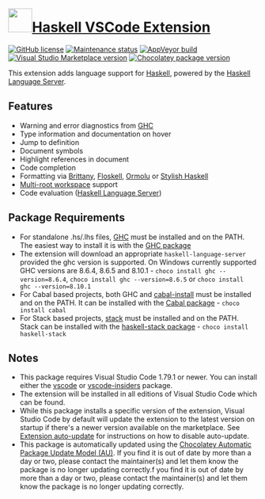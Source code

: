 # [<img src="https://cdn.jsdelivr.net/gh/dgalbraith/chocolatey-packages@1fe0edcd52fc2a606d586b5ba2dd0fd9d5f6eb93/icons/vscode-haskell.png" width="48" height="48" />Haskell VSCode Extension](https://chocolatey.org/packages/vscode-haskell)

[![GitHub license](https://img.shields.io/badge/license-MIT-green.svg)](https://github.com/haskell/vscode-haskell/blob/master/License.txt)
[![Maintenance status](https://img.shields.io/badge/maintained%3F-yes-green.svg)](https://github.com/dgalbraith/chocolatey-packages/graphs/commit-activity)
[![AppVeyor build](https://img.shields.io/appveyor/ci/dgalbraith/chocolatey-packages)](https://ci.appveyor.com/project/dgalbraith/chocolatey-packages)
[![Visual Studio Marketplace version](https://img.shields.io/visual-studio-marketplace/v/haskell.haskell?label=Marketplace)](https://marketplace.visualstudio.com/items?itemName=haskell.haskell)
[![Chocolatey package version](https://img.shields.io/chocolatey/v/vscode-haskell?label=Chocolatey)](https://chocolatey.org/packages/vscode-haskell)

This extension adds language support for [Haskell](https://haskell.org/), powered by the [Haskell Language Server](https://github.com/haskell/haskell-language-server).

## Features

* Warning and error diagnostics from [GHC](https://www.haskell.org/ghc/)
* Type information and documentation on hover
* Jump to definition
* Document symbols
* Highlight references in document
* Code completion
* Formatting via [Brittany](https://hackage.haskell.org/package/brittany), [Floskell](https://hackage.haskell.org/package/floskell), [Ormolu](https://hackage.haskell.org/package/ormolu) or [Stylish Haskell](https://hackage.haskell.org/package/stylish-haskell)
* [Multi-root workspace](https://code.visualstudio.com/docs/editor/multi-root-workspaces) support
* Code evaluation ([Haskell Language Server](https://github.com/haskell/haskell-language-server#haskell-language-server))

## Package Requirements

* For standalone .hs/.lhs files, [GHC](https://www.haskell.org/ghc/) must be installed and on the PATH. The easiest way to install it is with the [GHC package](https://chocolatey.org/packages/ghc)
* The extension will download an appropriate `haskell-language-server` provided the ghc version is supported.  On Windows currently supported GHC versions are 8.6.4, 8.6.5 and 8.10.1 - `choco install ghc --version=8.6.4`, `choco install ghc --version=8.6.5` or `choco install ghc --version=8.10.1`
* For Cabal based projects, both GHC and [cabal-install](https://www.haskell.org/cabal/) must be installed and on the PATH. It can be installed
with the [Cabal package](https://chocolatey.org/packages/cabal) - `choco install cabal`
* For Stack based projects, [stack](http://haskellstack.org/) must be installed and on the PATH.  Stack can be installed with the
[haskell-stack package](https://chocolatey.org/packages/haskell-stack) - `choco install haskell-stack`

## Notes

* This package requires Visual Studio Code 1.79.1 or newer.
  You can install either the [vscode](https://chocolatey.org/packages/vscode) or [vscode-insiders](https://chocolatey.org/packages/vscode-insiders) package.
* The extension will be installed in all editions of Visual Studio Code which can be found.
* While this package installs a specific version of the extension, Visual Studio Code by default will update the extension to the latest version on startup if there's a newer version available on the marketplace.
  See [Extension auto-update](https://code.visualstudio.com/docs/editor/extension-gallery#_extension-autoupdate) for instructions on how to disable auto-update.
* This package is automatically updated using the [Chocolatey Automatic Package Update Model (AU)](https://github.com/majkinetor/au/blob/master/README.md).
  If you find it is out of date by more than a day or two, please contact the maintainer(s) and let them know the package is no longer updating correctly.f you find it is out of date by more than a day or two, please contact the maintainer(s) and let them know the package is no longer updating correctly.
